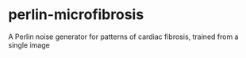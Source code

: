 # perlin-microfibrosis
A Perlin noise generator for patterns of cardiac fibrosis, trained from a single image

